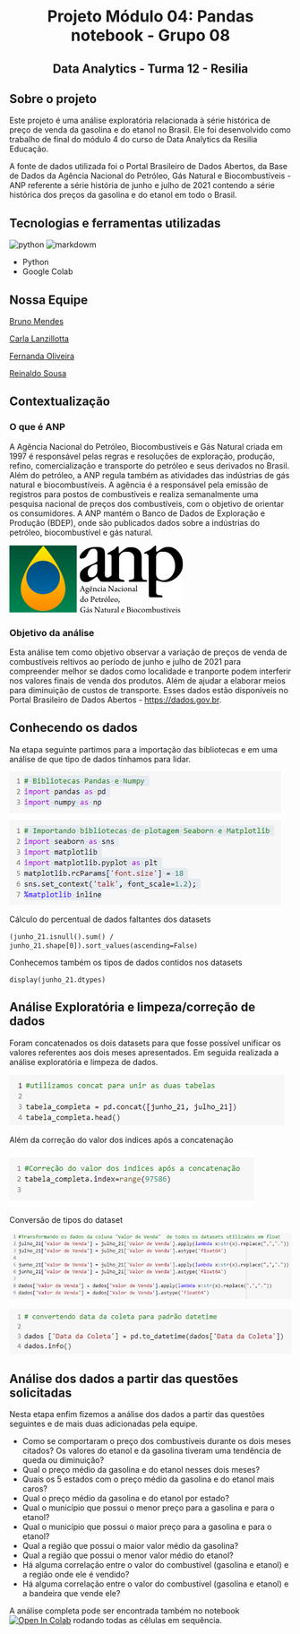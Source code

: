 
# <p align="center"> Projeto Módulo 04: Pandas notebook - Grupo 08 

## <p align="center"> Data Analytics - Turma 12 - Resilia
  


## **Sobre o projeto**

Este projeto é uma análise exploratória relacionada à série histórica de preço de venda da gasolina e do etanol no Brasil. 
Ele foi desenvolvido como trabalho de final do módulo 4 do curso de Data Analytics da Resilia Educação.  

A fonte de dados utilizada foi o Portal Brasileiro de Dados Abertos, da Base de Dados da Agência Nacional do Petróleo, Gás Natural e Biocombustíveis - ANP referente a série história de junho e julho de 2021 contendo a série histórica dos preços da gasolina e do etanol em todo o Brasil.

## **Tecnologias e ferramentas utilizadas**
  
  ![python](https://img.shields.io/badge/Python-14354C?style=for-the-badge&logo=python&logoColor=white)
  ![markdowm](https://img.shields.io/badge/Markdown-000000?style=for-the-badge&logo=markdown&logoColor=white)
      
  * Python
  * Google Colab 


## **Nossa Equipe**

[Bruno Mendes](https://github.com/Brunoka02)

[Carla Lanzillotta](https://github.com/CarlaLanzillotta)

[Fernanda Oliveira](https://github.com/FernandaBz)  

[Reinaldo Sousa](https://github.com/reinaldos)

  
## Contextualização 
  
### **O que é ANP**

A Agência Nacional do Petróleo, Biocombustíveis e Gás Natural criada em 1997 é responsável pelas regras e resoluções de exploração, produção, refino, comercialização e transporte do petróleo e seus derivados no Brasil. Além do petróleo, a ANP regula também as atividades das indústrias de gás natural e biocombustíveis.
A agência é a responsável pela emissão de registros para postos de combustíveis e realiza semanalmente uma pesquisa nacional de preços dos combustíveis, com o objetivo de orientar os consumidores.
A ANP mantém o Banco de Dados de Exploração e Produção (BDEP), onde são publicados dados sobre a indústrias do petróleo, biocombustível e gás natural.


![anp](https://github.com/Brunoka02/Projeto_4/blob/main/Anp-logo-3menor.png)

### **Objetivo da análise**
Esta análise tem como objetivo observar a variação de preços de venda de combustíveis reltivos ao período de junho e julho de 2021 para compreender melhor se dados como localidade e tranporte podem interferir nos valores finais de venda dos produtos. Além de ajudar a elaborar meios para diminuição de custos de transporte. Esses dados estão disponíveis no Portal Brasileiro de Dados Abertos - https://dados.gov.br.

## **Conhecendo os dados**
Na etapa seguinte partimos para a importação das bibliotecas e em uma análise de que tipo de dados tínhamos para lidar.

![import10](https://github.com/Brunoka02/Projeto_4/blob/main/10.png)

Cálculo do percentual de dados faltantes dos datasets
```
(junho_21.isnull().sum() / junho_21.shape[0]).sort_values(ascending=False)
```

Conhecemos também os tipos de dados contidos nos datasets
```
display(junho_21.dtypes)
```

## **Análise Exploratória e limpeza/correção de dados**  
Foram concatenados os dois datasets para que fosse possível unificar os valores referentes aos dois meses apresentados. 
Em seguida realizada a análise exploratória e limpeza de dados.  
    
![import12](https://github.com/Brunoka02/Projeto_4/blob/main/20.png)

Além da correção do valor dos indices após a concatenação  
  
![import1](https://github.com/Brunoka02/Projeto_4/blob/main/13.png)
 
Conversão de tipos do dataset

![import1](https://github.com/Brunoka02/Projeto_4/blob/main/18.png)

![import1](https://github.com/Brunoka02/Projeto_4/blob/main/19.png)
  
## **Análise dos dados a partir das questões solicitadas**
Nesta etapa enfim fizemos a análise dos dados a partir das questões seguintes e de mais duas adicionadas pela equipe.
  
* Como se comportaram o preço dos combustíveis durante os dois meses
citados? Os valores do etanol e da gasolina tiveram uma tendência de
queda ou diminuição?
* Qual o preço médio da gasolina e do etanol nesses dois meses?
* Quais os 5 estados com o preço médio da gasolina e do etanol mais
caros?
* Qual o preço médio da gasolina e do etanol por estado?
* Qual o município que possui o menor preço para a gasolina e para o
etanol?
* Qual o município que possui o maior preço para a gasolina e para o
etanol?
* Qual a região que possui o maior valor médio da gasolina?
* Qual a região que possui o menor valor médio do etanol?
* Há alguma correlação entre o valor do combustível (gasolina e etanol) e a
região onde ele é vendido?
* Há alguma correlação entre o valor do combustível (gasolina e etanol) e a
bandeira que vende ele?

A análise completa pode ser encontrada também no notebook [![Open In Colab](https://colab.research.google.com/assets/colab-badge.svg)](https://colab.research.google.com/drive/1VQKz_G_0E1aWVDdx6PJsTLT10oMhsRE6#scrollTo=XtYjHHVm_Cha) rodando todas as células em sequência.
  
